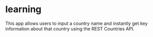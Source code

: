 # learning
This app allows users to input a country name and instantly get key information about that country using the REST Countries API.
